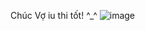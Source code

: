 Chúc Vợ iu thi tốt! ^_^
![image](https://github.com/user-attachments/assets/e7706ea9-51c2-4adc-b953-6bbeef88da13)
